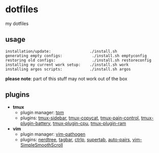 dotfiles
========
my dotfiles

usage
-----

```
installation/update:                 ./install.sh
generating empty configs:             ./install.sh emptyconfig
restoring old configs:                ./install.sh restoreconfig
installing my current work setup:    ./install.sh work
installing argos scripts:            ./install.sh argos
```

**please note**: part of this stuff may not work out of the box

plugins
-------
- **tmux**
  - plugin manager: [tpm](https://github.com/tmux-plugins/tpm)
  - plugins: [tmux-sidebar](https://github.com/tmux-plugins/tmux-sidebar), [tmux-copycat](https://github.com/tmux-plugins/tmux-copycat), [tmux-pain-control](https://github.com/tmux-plugins/tmux-pain-control), [tmux-plugin-battery](https://github.com/pwittchen/tmux-plugin-battery), [tmux-plugin-cpu](https://github.com/pwittchen/tmux-plugin-cpu), [tmux-plugin-ram](https://github.com/pwittchen/tmux-plugin-ram)
- **vim**
  - plugin manager: [vim-pathogen](https://github.com/tpope/vim-pathogen)
  - plugins: [nerdtree](https://github.com/scrooloose/nerdtree), [tagbar](https://github.com/majutsushi/tagbar), [ctrlp](https://github.com/kien/ctrlp.vim), [supertab](https://github.com/ervandew/supertab), [auto-pairs](https://github.com/jiangmiao/auto-pairs), [vim-SimpleSmoothScroll](https://github.com/Kazark/vim-SimpleSmoothScroll)
